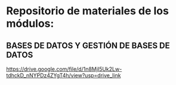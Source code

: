 # Repositorio de materiales de los módulos:
## BASES DE DATOS Y GESTIÓN DE BASES DE DATOS

https://drive.google.com/file/d/1n8MjI5Uk2Lw-tdhckD_nNYPDz4ZYgT4h/view?usp=drive_link
